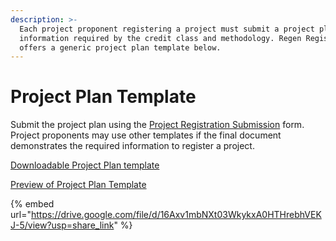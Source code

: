```yaml
---
description: >-
  Each project proponent registering a project must submit a project plan with
  information required by the credit class and methodology. Regen Registry
  offers a generic project plan template below.
---
```


# Project Plan Template

Submit the project plan using the [Project Registration Submission](https://airtable.com/shrYitbUuFQcD8jcT) form. Project proponents may use other templates if the final document demonstrates the required information to register a project.

[Downloadable Project Plan template ](https://docs.google.com/document/d/1UNU0pcNoi44b7mHnLFTeYhVhpdhBDEOQCJfHXvmvMmI/copy)

[Preview of Project Plan Template](https://drive.google.com/file/d/19pYU0N69IDpeav6Hk747l1w0-a5-i53o/view)

{% embed url="https://drive.google.com/file/d/16Axv1mbNXt03WkykxA0HTHrebhVEKJ-5/view?usp=share_link" %}
